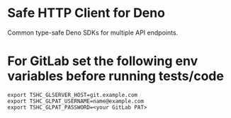 # Safe HTTP Client for Deno

Common type-safe Deno SDKs for multiple API endpoints.

# For GitLab set the following env variables before running tests/code

    export TSHC_GLSERVER_HOST=git.example.com
    export TSHC_GLPAT_USERNAME=name@example.com
    export TSHC_GLPAT_PASSWORD=<your GitLab PAT>
